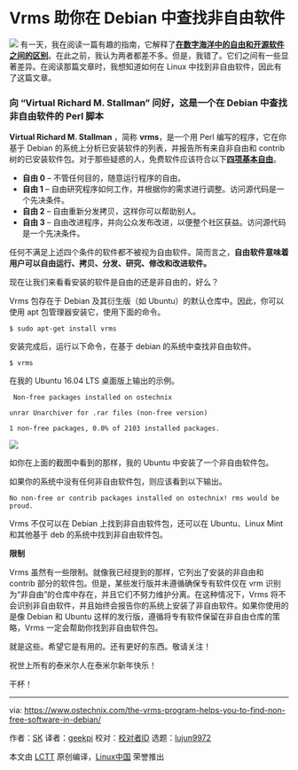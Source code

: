 Vrms 助你在 Debian 中查找非自由软件
======

![](https://www.ostechnix.com/wp-content/uploads/2018/04/vrms-1-720x340.png)
有一天，我在阅读一篇有趣的指南，它解释了[**在数字海洋中的自由和开源软件之间的区别**][1]。在此之前，我认为两者都差不多。但是，我错了。它们之间有一些显著差异。在阅读那篇文章时，我想知道如何在 Linux 中找到非自由软件，因此有了这篇文章。

### 向 “Virtual Richard M. Stallman” 问好，这是一个在 Debian 中查找非自由软件的 Perl 脚本

**Virtual Richard M. Stallman** ，简称 **vrms**，是一个用 Perl 编写的程序，它在你基于 Debian 的系统上分析已安装软件的列表，并报告所有来自非自由和 contrib 树的已安装软件包。对于那些疑惑的人，免费软件应该符合以下[**四项基本自由**][2]。

  * **自由 0** – 不管任何目的，随意运行程序的自由。
  * **自由 1** – 自由研究程序如何工作，并根据你的需求进行调整。访问源代码是一个先决条件。
  * **自由 2** – 自由重新分发拷贝，这样你可以帮助别人。
  * **自由 3** – 自由改进程序，并向公众发布改进，以便整个社区获益。访问源代码是一个先决条件。



任何不满足上述四个条件的软件都不被视为自由软件。简而言之，**自由软件意味着用户可以自由运行、拷贝、分发、研究、修改和改进软件。**

现在让我们来看看安装的软件是自由的还是非自由的，好么？

Vrms 包存在于 Debian 及其衍生版（如 Ubuntu）的默认仓库中。因此，你可以使用 apt 包管理器安装它，使用下面的命令。
```
$ sudo apt-get install vrms

```

安装完成后，运行以下命令，在基于 debian 的系统中查找非自由软件。
```
$ vrms

```

在我的 Ubuntu 16.04 LTS 桌面版上输出的示例。
```
 Non-free packages installed on ostechnix

unrar Unarchiver for .rar files (non-free version)

1 non-free packages, 0.0% of 2103 installed packages.

```

![][4]

如你在上面的截图中看到的那样，我的 Ubuntu 中安装了一个非自由软件包。

如果你的系统中没有任何非自由软件包，则应该看到以下输出。
```
No non-free or contrib packages installed on ostechnix! rms would be proud.

```

Vrms 不仅可以在 Debian 上找到非自由软件包，还可以在 Ubuntu、Linux Mint 和其他基于 deb 的系统中找到非自由软件包。

**限制**

Vrms 虽然有一些限制。就像我已经提到的那样，它列出了安装的非自由和 contrib 部分的软件包。但是，某些发行版并未遵循确保专有软件仅在 vrm 识别为“非自由”的仓库中存在，并且它们不努力维护分离。在这种情况下，Vrms 将不会识别非自由软件，并且始终会报告你的系统上安装了非自由软件。如果你使用的是像 Debian 和 Ubuntu 这样的发行版，遵循将专有软件保留在非自由仓库的策略，Vrms 一定会帮助你找到非自由软件包。

就是这些。希望它是有用的。还有更好的东西。敬请关注！

祝世上所有的泰米尔人在泰米尔新年快乐！

干杯！



--------------------------------------------------------------------------------

via: https://www.ostechnix.com/the-vrms-program-helps-you-to-find-non-free-software-in-debian/

作者：[SK][a]
译者：[geekpi](https://github.com/geekpi)
校对：[校对者ID](https://github.com/校对者ID)
选题：[lujun9972](https://github.com/lujun9972)

本文由 [LCTT](https://github.com/LCTT/TranslateProject) 原创编译，[Linux中国](https://linux.cn/) 荣誉推出

[a]:https://www.ostechnix.com/author/sk/
[1]:https://www.digitalocean.com/community/tutorials/Free-vs-Open-Source-Software
[2]:https://www.gnu.org/philosophy/free-sw.html
[3]:data:image/gif;base64,R0lGODlhAQABAIAAAAAAAP///yH5BAEAAAAALAAAAAABAAEAAAIBRAA7
[4]:http://www.ostechnix.com/wp-content/uploads/2018/04/vrms.png
